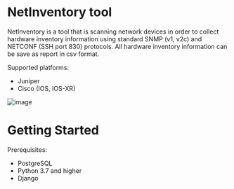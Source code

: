 # NetInventory tool
 NetInventory is a tool that is scanning network devices in order to collect hardware inventory information using standard SNMP (v1, v2c) and NETCONF (SSH port 830) protocols. 
 All hardware inventory information can be save as report in csv format.

Supported platforms:
- Juniper 
- Cisco (IOS, IOS-XR) 

![image](https://github.com/saneksun/Netinventory/assets/39739673/3d5e4cb3-6178-4106-831f-159f5492894a)



# Getting Started

Prerequisites: 
- PostgreSQL 
- Python 3.7 and higher
- Django
